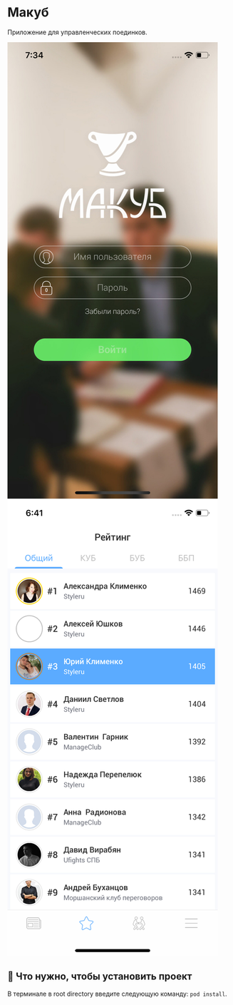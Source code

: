# Макуб
Приложение для управленческих поединков.

![Preview](https://github.com/yanovskaya/Makub/blob/develop/preview1.jpeg)
![Preview](https://github.com/yanovskaya/Makub/blob/develop/preview2.jpeg)
## 🔧 Что нужно, чтобы установить проект
В терминале в root directory введите следующую команду:
`pod install`. 
<br />
